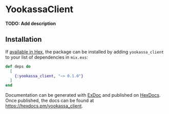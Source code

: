 # YookassaClient

**TODO: Add description**

## Installation

If [available in Hex](https://hex.pm/docs/publish), the package can be installed
by adding `yookassa_client` to your list of dependencies in `mix.exs`:

```elixir
def deps do
  [
    {:yookassa_client, "~> 0.1.0"}
  ]
end
```

Documentation can be generated with [ExDoc](https://github.com/elixir-lang/ex_doc)
and published on [HexDocs](https://hexdocs.pm). Once published, the docs can
be found at <https://hexdocs.pm/yookassa_client>.

